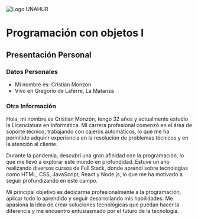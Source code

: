 ![Logo UNAHUR](./UNAHUR.png)

# Programación con objetos I
## Presentación Personal

### Datos Personales
- Mi nombre es: Cristian Monzon
- Vivo en Gregorio de Laferre, La Matanza


### Otra Información

Hola, mi nombre es Cristian Monzón, tengo 32 años y actualmente estudio la Licenciatura en Informática. Mi carrera profesional comenzó en el área de soporte técnico, trabajando con cajeros automáticos, lo que me ha permitido adquirir experiencia en la resolución de problemas técnicos y en la atención al cliente.

Durante la pandemia, descubrí una gran afinidad con la programación, lo que me llevó a explorar este mundo en profundidad. Estuve un año realizando diversos cursos de Full Stack, donde aprendí sobre tecnologías como HTML, CSS, JavaScript, React y Node.js, lo que me ha motivado a seguir profundizando en este campo.

Mi principal objetivo es dedicarme profesionalmente a la programación, aplicar todo lo aprendido y seguir desarrollando mis habilidades. Me apasiona la idea de crear soluciones tecnológicas que puedan hacer la diferencia y me encuentro entusiasmado por el futuro de la tecnología.

